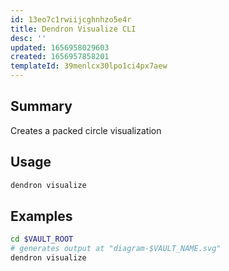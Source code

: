 ```yaml
---
id: 13eo7c1rwiijcghnhzo5e4r
title: Dendron Visualize CLI
desc: ''
updated: 1656958029603
created: 1656957858201
templateId: 39menlcx30lpo1ci4px7aew
---
```


## Summary

Creates a packed circle visualization

## Usage
```sh
dendron visualize
```

## Examples

```sh
cd $VAULT_ROOT
# generates output at "diagram-$VAULT_NAME.svg"
dendron visualize
```
